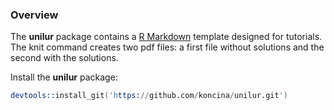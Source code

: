 ### Overview

The **unilur** package contains a [R Markdown](http://rmarkdown.rstudio.com) template designed for tutorials. The knit command creates two pdf files: a first file without solutions and the second with the solutions.

Install the **unilur** package: 

```S
devtools::install_git('https://github.com/koncina/unilur.git')
```

